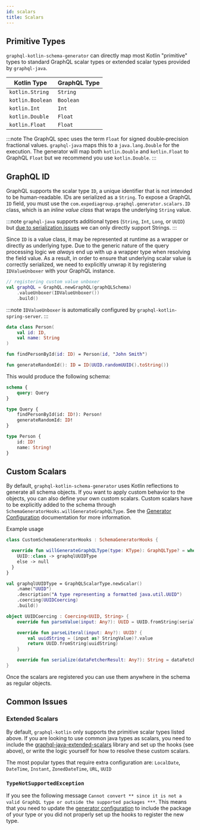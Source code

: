 ```yaml
---
id: scalars
title: Scalars
---
```

## Primitive Types

`graphql-kotlin-schema-generator` can directly map most Kotlin "primitive" types to standard GraphQL scalar types or
extended scalar types provided by `graphql-java`.

| Kotlin Type       | GraphQL Type |
|-------------------| ------------ |
| `kotlin.String`   | `String`  |
| `kotlin.Boolean`  | `Boolean` |
| `kotlin.Int`      | `Int`     |
| `kotlin.Double`   | `Float`   |
| `kotlin.Float`    | `Float`   |

:::note
The GraphQL spec uses the term `Float` for signed double‐precision fractional values. `graphql-java` maps this to a `java.lang.Double` for the execution. The generator will map both `kotlin.Double` and `kotlin.Float` to GraphQL `Float` but we recommend you use `kotlin.Double`.
:::

## GraphQL ID

GraphQL supports the scalar type `ID`, a unique identifier that is not intended to be human-readable. IDs are
serialized as a `String`. To expose a GraphQL `ID` field, you must use the `com.expediagroup.graphql.generator.scalars.ID`
class, which is an *inline value class* that wraps the underlying `String` value.

:::note
`graphql-java` supports additional types (`String`, `Int`, `Long`, or `UUID`) but [due to serialization issues](https://github.com/ExpediaGroup/graphql-kotlin/issues/317) we can only directly support Strings.
:::

Since `ID` is a value class, it may be represented at runtime as a wrapper or directly as underlying type. Due to the generic
nature of the query processing logic we *always* end up with up a wrapper type when resolving the field value. As a result,
in order to ensure that underlying scalar value is correctly serialized, we need to explicitly unwrap it by registering
`IDValueUnboxer` with your GraphQL instance.

```kotlin
// registering custom value unboxer
val graphQL = GraphQL.newGraphQL(graphQLSchema)
    .valueUnboxer(IDValueUnboxer())
    .build()
```

:::note
`IDValueUnboxer` is automatically configured by `graphql-kotlin-spring-server`.
:::

```kotlin
data class Person(
    val id: ID,
    val name: String
)

fun findPersonById(id: ID) = Person(id, "John Smith")

fun generateRandomId(): ID = ID(UUID.randomUUID().toString())
```

This would produce the following schema:

```graphql
schema {
    query: Query
}

type Query {
    findPersonById(id: ID!): Person!
    generateRandomId: ID!
}

type Person {
    id: ID!
    name: String!
}
```

## Custom Scalars

By default, `graphql-kotlin-schema-generator` uses Kotlin reflections to generate all schema objects. If you want to
apply custom behavior to the objects, you can also define your own custom scalars. Custom scalars have to be explicitly
added to the schema through `SchemaGeneratorHooks.willGenerateGraphQLType`.
See the [Generator Configuration](../customizing-schemas/generator-config.md) documentation for more information.

Example usage

```kotlin
class CustomSchemaGeneratorHooks : SchemaGeneratorHooks {

  override fun willGenerateGraphQLType(type: KType): GraphQLType? = when (type.classifier as? KClass<*>) {
    UUID::class -> graphqlUUIDType
    else -> null
  }
}

val graphqlUUIDType = GraphQLScalarType.newScalar()
    .name("UUID")
    .description("A type representing a formatted java.util.UUID")
    .coercing(UUIDCoercing)
    .build()

object UUIDCoercing : Coercing<UUID, String> {
    override fun parseValue(input: Any?): UUID = UUID.fromString(serialize(input))

    override fun parseLiteral(input: Any?): UUID? {
        val uuidString = (input as? StringValue)?.value
        return UUID.fromString(uuidString)
    }

    override fun serialize(dataFetcherResult: Any?): String = dataFetcherResult.toString()
}
```

Once the scalars are registered you can use them anywhere in the schema as regular objects.

## Common Issues

### Extended Scalars

By default, `graphql-kotlin` only supports the primitive scalar types listed above. If you are looking to use common java types as scalars, you need to include the [graphql-java-extended-scalars](https://github.com/graphql-java/graphql-java-extended-scalars) library and set up the hooks (see above), or write the logic yourself for how to resolve these custom scalars.

The most popular types that require extra configuration are: `LocalDate`, `DateTime`, `Instant`, `ZonedDateTime`, `URL`, `UUID`

### `TypeNotSupportedException`

If you see the following message `Cannot convert ** since it is not a valid GraphQL type or outside the supported packages ***`. This means that you need to update the [generator configuration](../customizing-schemas/generator-config.md) to include the package of your type or you did not properly set up the hooks to register the new type.
